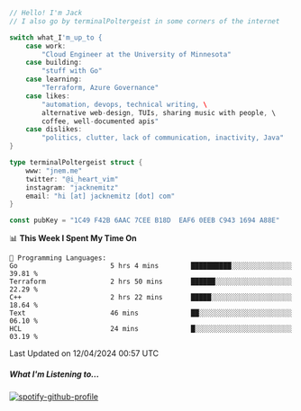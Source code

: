 ```go
// Hello! I'm Jack
// I also go by terminalPoltergeist in some corners of the internet

switch what_I'm_up_to {
    case work:
        "Cloud Engineer at the University of Minnesota"
    case building:
        "stuff with Go"
    case learning:
        "Terraform, Azure Governance"
    case likes:
        "automation, devops, technical writing, \
        alternative web-design, TUIs, sharing music with people, \
        coffee, well-documented apis"
    case dislikes:
        "politics, clutter, lack of communication, inactivity, Java"
}

type terminalPoltergeist struct {
    www: "jnem.me"
    twitter: "@i_heart_vim"
    instagram: "jacknemitz"
    email: "hi [at] jacknemitz [dot] com"
}

const pubKey = "1C49 F42B 6AAC 7CEE B18D  EAF6 0EEB C943 1694 A88E"
```

<!--START_SECTION:waka-->
📊 **This Week I Spent My Time On** 

```text
💬 Programming Languages: 
Go                       5 hrs 4 mins        ██████████░░░░░░░░░░░░░░░   39.81 % 
Terraform                2 hrs 50 mins       ██████░░░░░░░░░░░░░░░░░░░   22.29 % 
C++                      2 hrs 22 mins       █████░░░░░░░░░░░░░░░░░░░░   18.64 % 
Text                     46 mins             ██░░░░░░░░░░░░░░░░░░░░░░░   06.10 % 
HCL                      24 mins             █░░░░░░░░░░░░░░░░░░░░░░░░   03.19 % 
```


 Last Updated on 12/04/2024 00:57 UTC
<!--END_SECTION:waka-->

##### What I'm Listening to...

[![spotify-github-profile](https://jnem.me/listening-item?maxAge=2592000)](https://jnem.me/listening)

